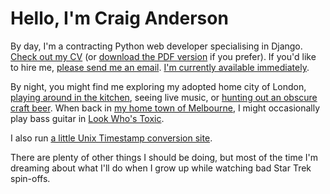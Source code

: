 # Hello, I'm Craig Anderson

By day, I'm a contracting Python web developer specialising in Django. [Check out my CV](/cv) (or [download the PDF version](/cv.pdf) if you prefer). If you'd like to hire me, [please send me an email](mailto:craiga@craiga.id.au). [I'm currently available immediately](https://www.nextfree.co.uk/for/craig-anderson).

By night, you might find me exploring my adopted home city of London, [playing around in the kitchen](https://www.pinterest.co.uk/craiga/things-i-cooked-that-were-great/), seeing live music, or [hunting out an obscure craft beer](https://untappd.com/user/craiganderson). When back in [my home town of Melbourne](/melbourne), I might occasionally play bass guitar in [Look Who's Toxic](http://lookwhostoxic.com).

I also run [a little Unix Timestamp conversion site](https://www.unixtimesta.mp).

There are plenty of other things I should be doing, but most of the time I'm dreaming about what I'll do when I grow up while watching bad Star Trek spin-offs.
